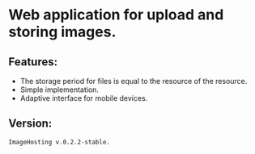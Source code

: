 # Web application for upload and storing images.

## Features:
* The storage period for files is equal to the resource of the resource.
* Simple implementation.
* Adaptive interface for mobile devices.

## Version:

``ImageHosting v.0.2.2-stable.``
